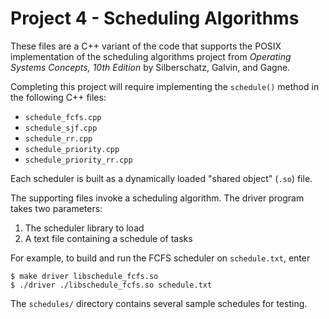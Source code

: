 # Project 4 - Scheduling Algorithms

These files are a C++ variant of the code that supports the POSIX
implementation of the scheduling algorithms project from *Operating
Systems Concepts, 10th Edition* by Silberschatz, Galvin, and Gagne.

Completing this project will require implementing the `schedule()`
method in  the following C++ files:

* `schedule_fcfs.cpp`
* `schedule_sjf.cpp`
* `schedule_rr.cpp`
* `schedule_priority.cpp`
* `schedule_priority_rr.cpp`

Each scheduler is built as a dynamically loaded "shared object"
(`.so`) file.

The supporting files invoke a scheduling algorithm. The driver program
takes two parameters:

1. The scheduler library to load
2. A text file containing a schedule of tasks

For example, to build and run the FCFS scheduler on `schedule.txt`, enter

```shell-session
$ make driver libschedule_fcfs.so
$ ./driver ./libschedule_fcfs.so schedule.txt
```

The `schedules/` directory contains several sample schedules for testing.
